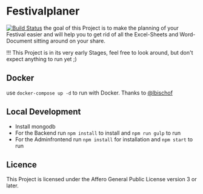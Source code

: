 # Festivalplaner
[![Build Status](https://travis-ci.org/festivalplaner/festivalplaner.svg?branch=dev)](https://travis-ci.org/festivalplaner/festivalplaner)
the goal of this Project is to make the planning of your Festival easier and will help you to get rid of all the Excel-Sheets and Word-Document sitting around on your share.

!!! This Project is in its very early Stages, feel free to look around, but don't expect anything to run yet ;)

## Docker
use `docker-compose up -d` to run with Docker. Thanks to [@lbischof](https://github.com/lbischof) 

## Local Development
- Install mongodb
- For the Backend run `npm install` to install and `npm run gulp` to run
- For the Adminfrontend run `npm install` for installation and `npm start` to run

## Licence
This Project is licensed under the Affero General Public License version 3 or later.
